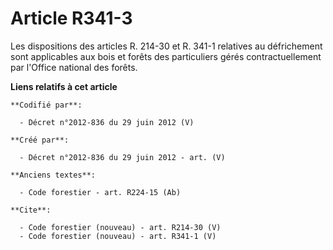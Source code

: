 # Article R341-3

Les dispositions des articles R. 214-30 et R. 341-1 relatives au défrichement sont applicables aux bois et forêts des
particuliers gérés contractuellement par l'Office national des forêts.

**Liens relatifs à cet article**

	**Codifié par**:

	  - Décret n°2012-836 du 29 juin 2012 (V)

	**Créé par**:

	  - Décret n°2012-836 du 29 juin 2012 - art. (V)

	**Anciens textes**:

	  - Code forestier - art. R224-15 (Ab)

	**Cite**:

	  - Code forestier (nouveau) - art. R214-30 (V)
	  - Code forestier (nouveau) - art. R341-1 (V)
